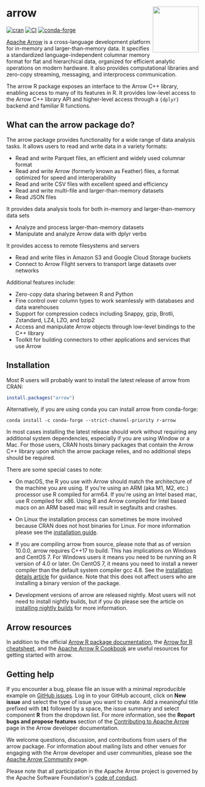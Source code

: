 # arrow <img src="https://arrow.apache.org/img/arrow-logo_hex_black-txt_white-bg.png" align="right" alt="" width="120" />

[![cran](https://www.r-pkg.org/badges/version-last-release/arrow)](https://cran.r-project.org/package=arrow)
[![CI](https://github.com/apache/arrow/workflows/R/badge.svg?event=push)](https://github.com/apache/arrow/actions?query=workflow%3AR+branch%3Amain+event%3Apush)
[![conda-forge](https://img.shields.io/conda/vn/conda-forge/r-arrow.svg)](https://anaconda.org/conda-forge/r-arrow)

[Apache Arrow](https://arrow.apache.org/) is a cross-language
development platform for in-memory and larger-than-memory data. It specifies a standardized
language-independent columnar memory format for flat and hierarchical
data, organized for efficient analytic operations on modern hardware. It
also provides computational libraries and zero-copy streaming, messaging,
and interprocess communication.

The arrow R package exposes an interface to the Arrow C++ library,
enabling access to many of its features in R. It provides low-level
access to the Arrow C++ library API and higher-level access through a
`{dplyr}` backend and familiar R functions.

## What can the arrow package do?

The arrow package provides functionality for a wide range of data analysis
tasks. It allows users to read and write data in a variety formats:

-   Read and write Parquet files, an efficient and widely used columnar format
-   Read and write Arrow (formerly known as Feather) files, a format optimized for speed and
    interoperability
-   Read and write CSV files with excellent speed and efficiency
-   Read and write multi-file and larger-than-memory datasets
-   Read JSON files

It provides data analysis tools for both in-memory and larger-than-memory data sets

-   Analyze and process larger-than-memory datasets
-   Manipulate and analyze Arrow data with dplyr verbs

It provides access to remote filesystems and servers

-   Read and write files in Amazon S3 and Google Cloud Storage buckets
-   Connect to Arrow Flight servers to transport large datasets over networks  
    
Additional features include:

-   Zero-copy data sharing between R and Python
-   Fine control over column types to work seamlessly
    with databases and data warehouses
-   Support for compression codecs including Snappy, gzip, Brotli,
    Zstandard, LZ4, LZO, and bzip2
-   Access and manipulate Arrow objects through low-level bindings
    to the C++ library
-   Toolkit for building connectors to other applications
    and services that use Arrow

## Installation

Most R users will probably want to install the latest release of arrow 
from CRAN:

``` r
install.packages("arrow")
```

Alternatively, if you are using conda you can install arrow from conda-forge:

``` shell
conda install -c conda-forge --strict-channel-priority r-arrow
```

In most cases installing the latest release should work without 
requiring any additional system dependencies, especially if you are using 
Window or a Mac. For those users, CRAN hosts binary packages that contain 
the Arrow C++ library upon which the arrow package relies, and no 
additional steps should be required.

There are some special cases to note:

- On macOS, the R you use with Arrow should match the architecture of the machine you are using. If you're using an ARM (aka M1, M2, etc.) processor use R compiled for arm64. If you're using an Intel based mac, use R compiled for x86. Using R and Arrow compiled for Intel based macs on an ARM based mac will result in segfaults and crashes. 

- On Linux the installation process can sometimes be more involved because 
CRAN does not host binaries for Linux. For more information please see the [installation guide](https://arrow.apache.org/docs/r/articles/install.html).

- If you are compiling arrow from source, please note that as of version 
10.0.0, arrow requires C++17 to build. This has implications on Windows and
CentOS 7. For Windows users it means you need to be running an R version of 
4.0 or later. On CentOS 7, it means you need to install a newer compiler 
than the default system compiler gcc 4.8. See the [installation details article](https://arrow.apache.org/docs/r/articles/developers/install_details.html) for guidance. Note that 
this does not affect users who are installing a binary version of the package.

- Development versions of arrow are released nightly. Most users will not 
need to install nightly builds, but if you do please see the article on [installing nightly builds](https://arrow.apache.org/docs/r/articles/install_nightly.html) for more information.

## Arrow resources 

In addition to the official [Arrow R package documentation](https://arrow.apache.org/docs/r/), the [Arrow for R cheatsheet](https://github.com/apache/arrow/blob/-/r/cheatsheet/arrow-cheatsheet.pdf), and the [Apache Arrow R Cookbook](https://arrow.apache.org/cookbook/r/index.html) are useful resources for getting started with arrow.

## Getting help

If you encounter a bug, please file an issue with a minimal reproducible
example on [GitHub issues](https://github.com/apache/arrow/issues).
Log in to your GitHub account, click on **New issue** and select the type of
issue you want to create. Add a meaningful title prefixed with **`[R]`**
followed by a space, the issue summary and select component **R** from the
dropdown list. For more information, see the **Report bugs and propose
features** section of the [Contributing to Apache
Arrow](https://arrow.apache.org/docs/developers/#contributing) page
in the Arrow developer documentation.

We welcome questions, discussion, and contributions from users of the
arrow package. For information about mailing lists and other venues
for engaging with the Arrow developer and user communities, please see
the [Apache Arrow Community](https://arrow.apache.org/community/) page.

Please note that all participation in the Apache Arrow project is 
governed by the Apache Software Foundation's [code of
conduct](https://www.apache.org/foundation/policies/conduct.html).
